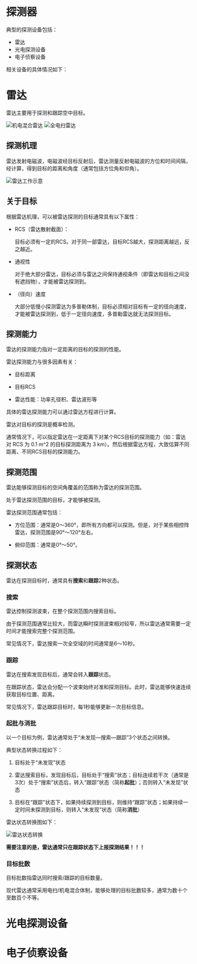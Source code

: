 # 探测器

典型的探测设备包括：
- 雷达  
- 光电探测设备  
- 电子侦察设备  

相关设备的具体情况如下：

# 雷达

雷达主要用于探测和跟踪空中目标。

![机电混合雷达](pics/radar.png "机电混合雷达")  ![全电扫雷达](pics/radar2.png "全电扫雷达")

## 探测机理

雷达发射电磁波，电磁波经目标反射后，雷达测量反射电磁波的方位和时间间隔，经计算，得到目标的距离和角度（通常包括方位角和仰角）。

![雷达工作示意](pics/radar_work.png "雷达工作示意") 

## 关于目标

根据雷达机理，可以被雷达探测的目标通常具有以下属性：

- RCS（雷达散射截面）：

  目标必须有一定的RCS。对于同一部雷达，目标RCS越大，探测距离越远，反之越近。

- 通视性

  对于绝大部分雷达，目标必须与雷达之间保持通视条件（即雷达和目标之间没有遮挡物），才能被雷达探测到。

- （径向）速度

  大部分低慢小探测雷达为多普勒体制，目标必须相对目标有一定的径向速度，才能被雷达探测到，低于一定径向速度，多普勒雷达就无法探测目标。


## 探测能力

雷达的探测能力指对一定距离的目标的探测的性能。

雷达探测能力与很多因素有关：
- 目标距离

- 目标RCS

- 雷达性能：功率孔径积、雷达波形等


具体的雷达探测能力可以通过雷达方程进行计算。

雷达对目标的探测是概率检测。

通常情况下，可以指定雷达在一定距离下对某个RCS目标的探测能力（如：雷达对 RCS 为 0.1 m^2 的目标探测距离为 3 km）。然后根据雷达方程，大致估算不同距离、不同RCS目标的探测能力。


## 探测范围

雷达能够探测目标的空间角覆盖的范围称为雷达的探测范围。

处于雷达探测范围的目标，才能够被探测。

雷达探测范围通常包括：

- 方位范围：通常是0～360°，即所有方向都可以探测。但是，对于某些相控阵雷达，探测范围是90°～120°左右。

- 俯仰范围：通常是0°～50°。


## 探测状态

雷达在探测目标时，通常具有**搜索**和**跟踪**2种状态。


### 搜索

雷达控制探测波束，在整个探测范围内搜索目标。

由于探测范围通常比较大，而雷达瞬时探测波束相对较窄，所以雷达通常需要一定时间才能搜索完整个探测范围。

常见情况下，雷达搜索一次全空域的时间通常是6～10秒。


### 跟踪

雷达在搜索发现目标后，通常会转入**跟踪**状态。

在跟踪状态，雷达会分配一个波束始终对准和探测目标。此时，雷达能够快速连续获取目标位置、距离。

常见情况下，雷达跟踪目标时，每1秒能够更新一次目标信息。


### 起批与消批

以一个目标为例，雷达通常处于“未发现—搜索—跟踪”3个状态之间转换。

典型状态转换过程如下：
1. 目标处于“未发现”状态

2. 雷达搜索目标，发现目标后，目标处于“搜索”状态；目标连续若干次（通常是3次）处于“搜索”状态后，转入“跟踪”状态（简称**起批**）；否则转入“未发现”状态

3. 目标在“跟踪”状态下，如果持续探测到目标，则维持“跟踪”状态；如果持续一定时间未探测到目标，则转入“未发现”状态（简称**消批**）

雷达状态转换图如下：

![雷达状态转换](pics/radar_state.png "雷达状态转换")


**需要注意的是，雷达通常只在跟踪状态下上报探测结果！！！**

### 目标批数

目标批数指雷达同时搜索/跟踪的目标数量。

现代雷达通常采用电扫/机电混合体制，能够处理的目标批数较多，通常为数十个至数百个不等。


# 光电探测设备


# 电子侦察设备